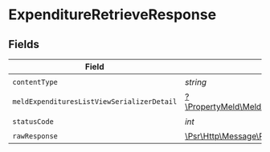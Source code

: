 # ExpenditureRetrieveResponse


## Fields

| Field                                                                                                                                            | Type                                                                                                                                             | Required                                                                                                                                         | Description                                                                                                                                      |
| ------------------------------------------------------------------------------------------------------------------------------------------------ | ------------------------------------------------------------------------------------------------------------------------------------------------ | ------------------------------------------------------------------------------------------------------------------------------------------------ | ------------------------------------------------------------------------------------------------------------------------------------------------ |
| `contentType`                                                                                                                                    | *string*                                                                                                                                         | :heavy_check_mark:                                                                                                                               | N/A                                                                                                                                              |
| `meldExpendituresListViewSerializerDetail`                                                                                                       | [?\PropertyMeld\MeldAPI\Models\Shared\MeldExpendituresListViewSerializerDetail](../../models/shared/MeldExpendituresListViewSerializerDetail.md) | :heavy_minus_sign:                                                                                                                               | N/A                                                                                                                                              |
| `statusCode`                                                                                                                                     | *int*                                                                                                                                            | :heavy_check_mark:                                                                                                                               | N/A                                                                                                                                              |
| `rawResponse`                                                                                                                                    | [\Psr\Http\Message\ResponseInterface](https://www.php-fig.org/psr/psr-7/#33-psrhttpmessageresponseinterface)                                     | :heavy_minus_sign:                                                                                                                               | N/A                                                                                                                                              |